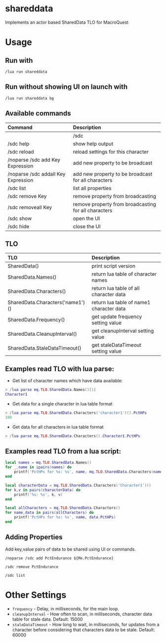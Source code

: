 # shareddata
Implements an actor based SharedData TLO for MacroQuest

# Usage

## Run with
```
/lua run shareddata
```

## Run without showing UI on launch with
```
/lua run shareddata bg
```

## Available commands
| Command | Description |
| :--- | :---- |
||/sdc|show help output|
|/sdc help|show help output|
|/sdc reload|reload settings for this character|
|/noparse /sdc add Key Expression|add new property to be broadcast|
|/noparse /sdc addall Key Expression|add new property to be broadcast for all characters|
|/sdc list|list all properties|
|/sdc remove Key|remove property from broadcasting|
|/sdc removeall Key|remove property from broadcasting for all characters|
|/sdc show|open the UI|
|/sdc hide|close the UI|

## TLO
| TLO | Description |
| :--- | :---- |
|SharedData()|print script version|
|SharedData.Names()|return lua table of character names|
|SharedData.Characters()|return lua table of all character data|
|SharedData.Characters('name1')()|return lua table of name1 character data|
|SharedData.Frequency()|get update frequency setting value|
|SharedData.CleanupInterval()|get cleanupInterval setting value|
|SharedData.StaleDataTimeout()|get staleDataTimeout setting value|

## Examples read TLO with lua parse:  

- Get list of character names which have data available:
```lua
> /lua parse mq.TLO.SharedData.Names()[1]
Character1
```
- Get data for a single character in lua table format
```lua
> /lua parse mq.TLO.SharedData.Characters('character1')().PctHPs
100
```
- Get data for all characters in lua table format
```lua
> /lua parse mq.TLO.SharedData.Characters().Character1.PctHPs
```

## Examples read TLO from a lua script:  
```lua
local names = mq.TLO.SharedData.Names()
for _,name in ipairs(names) do
    printf('PctHPs for %s: %s', name, mq.TLO.SharedData.Characters(name)().PctHPs)
end

local characterData = mq.TLO.SharedData.Characters('Character1')()
for k,v in pairs(characterData) do
    printf('%s: %s', k, v)
end

local allCharacters = mq.TLO.SharedData.Characters()
for name,data in pairs(allCharacters) do
    printf('PctHPs for %s: %s', name, data.PctHPs)
end
```

## Adding Properties

Add key,value pairs of data to be shared using UI or commands.

```
/noparse /sdc add PctEndurance ${Me.PctEndurance}
```

```
/sdc remove PctEndurance
```

```
/sdc list
```

# Other Settings

- `frequency` - Delay, in milliseconds, for the main loop.
- `cleanupInterval` - How often to scan, in milliseconds, character data table for stale data. Default: 15000
- `staleDataTimeout` - How long to wait, in milliseconds, for updates from a character before considering that characters data to be stale. Default: 60000
